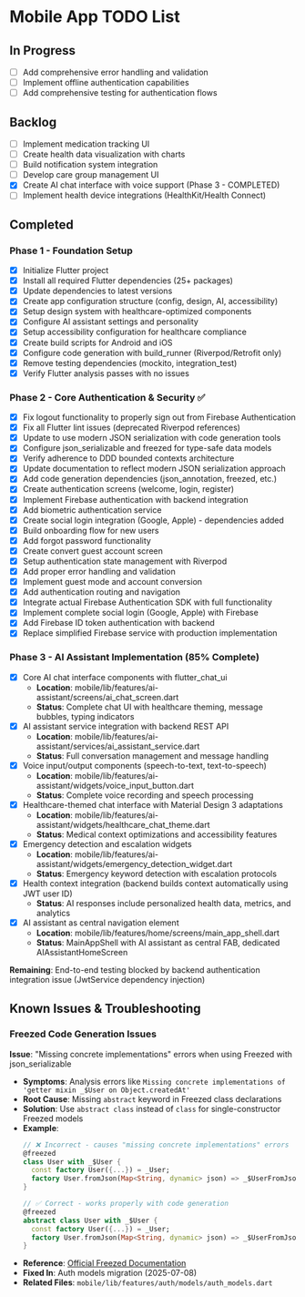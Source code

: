 # Mobile App TODO List

## In Progress

- [ ] Add comprehensive error handling and validation
- [ ] Implement offline authentication capabilities
- [ ] Add comprehensive testing for authentication flows

## Backlog

- [ ] Implement medication tracking UI
- [ ] Create health data visualization with charts
- [ ] Build notification system integration
- [ ] Develop care group management UI
- [x] Create AI chat interface with voice support (Phase 3 - COMPLETED)
- [ ] Implement health device integrations (HealthKit/Health Connect)

## Completed

### Phase 1 - Foundation Setup

- [x] Initialize Flutter project
- [x] Install all required Flutter dependencies (25+ packages)
- [x] Update dependencies to latest versions
- [x] Create app configuration structure (config, design, AI, accessibility)
- [x] Setup design system with healthcare-optimized components
- [x] Configure AI assistant settings and personality
- [x] Setup accessibility configuration for healthcare compliance
- [x] Create build scripts for Android and iOS
- [x] Configure code generation with build_runner (Riverpod/Retrofit only)
- [x] Remove testing dependencies (mockito, integration_test)
- [x] Verify Flutter analysis passes with no issues

### Phase 2 - Core Authentication & Security ✅

- [x] Fix logout functionality to properly sign out from Firebase Authentication
- [x] Fix all Flutter lint issues (deprecated Riverpod references)
- [x] Update to use modern JSON serialization with code generation tools
- [x] Configure json_serializable and freezed for type-safe data models
- [x] Verify adherence to DDD bounded contexts architecture
- [x] Update documentation to reflect modern JSON serialization approach
- [x] Add code generation dependencies (json_annotation, freezed, etc.)
- [x] Create authentication screens (welcome, login, register)
- [x] Implement Firebase authentication with backend integration
- [x] Add biometric authentication service
- [x] Create social login integration (Google, Apple) - dependencies added
- [x] Build onboarding flow for new users
- [x] Add forgot password functionality
- [x] Create convert guest account screen
- [x] Setup authentication state management with Riverpod
- [x] Add proper error handling and validation
- [x] Implement guest mode and account conversion
- [x] Add authentication routing and navigation
- [x] Integrate actual Firebase Authentication SDK with full functionality
- [x] Implement complete social login (Google, Apple) with Firebase
- [x] Add Firebase ID token authentication with backend
- [x] Replace simplified Firebase service with production implementation

### Phase 3 - AI Assistant Implementation (85% Complete)

- [x] Core AI chat interface components with flutter_chat_ui
  - **Location**: mobile/lib/features/ai-assistant/screens/ai_chat_screen.dart
  - **Status**: Complete chat UI with healthcare theming, message bubbles, typing indicators
- [x] AI assistant service integration with backend REST API
  - **Location**: mobile/lib/features/ai-assistant/services/ai_assistant_service.dart
  - **Status**: Full conversation management and message handling
- [x] Voice input/output components (speech-to-text, text-to-speech)
  - **Location**: mobile/lib/features/ai-assistant/widgets/voice_input_button.dart
  - **Status**: Complete voice recording and speech processing
- [x] Healthcare-themed chat interface with Material Design 3 adaptations
  - **Location**: mobile/lib/features/ai-assistant/widgets/healthcare_chat_theme.dart
  - **Status**: Medical context optimizations and accessibility features
- [x] Emergency detection and escalation widgets
  - **Location**: mobile/lib/features/ai-assistant/widgets/emergency_detection_widget.dart
  - **Status**: Emergency keyword detection with escalation protocols
- [x] Health context integration (backend builds context automatically using JWT user ID)
  - **Status**: AI responses include personalized health data, metrics, and analytics
- [x] AI assistant as central navigation element
  - **Location**: mobile/lib/features/home/screens/main_app_shell.dart
  - **Status**: MainAppShell with AI assistant as central FAB, dedicated AIAssistantHomeScreen

**Remaining**: End-to-end testing blocked by backend authentication integration issue (JwtService dependency injection)

## Known Issues & Troubleshooting

### Freezed Code Generation Issues

**Issue**: "Missing concrete implementations" errors when using Freezed with json_serializable
- **Symptoms**: Analysis errors like `Missing concrete implementations of 'getter mixin _$User on Object.createdAt'`
- **Root Cause**: Missing `abstract` keyword in Freezed class declarations
- **Solution**: Use `abstract class` instead of `class` for single-constructor Freezed models
- **Example**:
  ```dart
  // ❌ Incorrect - causes "missing concrete implementations" errors
  @freezed
  class User with _$User {
    const factory User({...}) = _User;
    factory User.fromJson(Map<String, dynamic> json) => _$UserFromJson(json);
  }

  // ✅ Correct - works properly with code generation
  @freezed
  abstract class User with _$User {
    const factory User({...}) = _User;
    factory User.fromJson(Map<String, dynamic> json) => _$UserFromJson(json);
  }
  ```
- **Reference**: [Official Freezed Documentation](https://pub.dev/packages/freezed)
- **Fixed In**: Auth models migration (2025-07-08)
- **Related Files**: `mobile/lib/features/auth/models/auth_models.dart`
